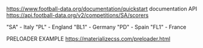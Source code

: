 https://www.football-data.org/documentation/quickstart
documentation API
https://api.football-data.org/v2/competitions/SA/scorers

"SA" - Italy
"PL" - England
"BL1" - Germany
"PD" - Spain
"FL1" - France


PRELOADER EXAMPLE
https://materializecss.com/preloader.html


